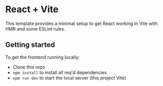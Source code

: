 # React + Vite

This template provides a minimal setup to get React working in Vite with HMR and some ESLint rules.

## Getting started

To get the frontend running locally:

- Clone this repo
- `npm install` to install all req'd dependencies
- `npm run dev` to start the local server (this project Vite)
